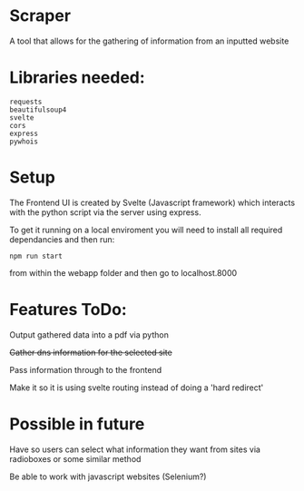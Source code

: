 # Scraper

A tool that allows for the gathering of information from an inputted website

# Libraries needed:

    requests
    beautifulsoup4
    svelte
    cors 
    express
    pywhois

# Setup

The Frontend UI is created by Svelte (Javascript framework) which interacts with the python script via the server using express. 

To get it running on a local enviroment you will need to install all required dependancies and then run:

```npm run start```

from within the webapp folder and then go to localhost.8000

# Features ToDo: 

Output gathered data into a pdf via python 

~~Gather dns information for the selected site~~

Pass information through to the frontend

Make it so it is using svelte routing instead of doing a 'hard redirect'

# Possible in future

Have so users can select what information they want from sites via radioboxes or some similar method 

Be able to work with javascript websites (Selenium?)